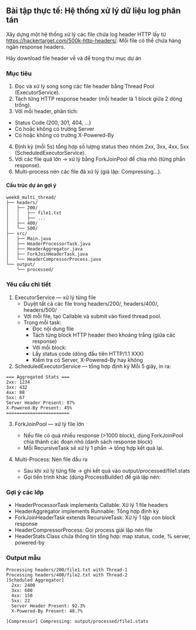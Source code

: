 ## Bài tập thực tế: Hệ thống xử lý dữ liệu log phân tán

Xây dựng một hệ thống xử lý các file chứa log header HTTP lấy từ https://hackertarget.com/500k-http-headers/. Mỗi file có thể chứa hàng ngàn response headers.

Hãy download file header về và để trong thư mục dự án

### Mục tiêu

1.	Đọc và xử lý song song các file header bằng Thread Pool (ExecutorService).
2.	Tách từng HTTP response header (mỗi header là 1 block giữa 2 dòng trống).
3.	Với mỗi header, phân tích:
   - Status Code (200, 301, 404, …)
   - Có hoặc không có trường Server 
   - Có hoặc không có trường X-Powered-By
4.	Định kỳ (mỗi 5s) tổng hợp số lượng status theo nhóm 2xx, 3xx, 4xx, 5xx (ScheduledExecutorService).
5.	Với các file quá lớn → xử lý bằng ForkJoinPool để chia nhỏ (từng phần response).
6.	Multi-process nén các file đã xử lý (giả lập: Compressing...).

#### Cấu trúc dự án gợi ý

```
week8_multi_thread/
├── headers/
│   ├── 200/
│   │   ├── file1.txt
│   │   ├── ...
│   ├── 400/
│   └── 500/
├── src/
│   ├── Main.java
│   ├── HeaderProcessorTask.java
│   ├── HeaderAggregator.java
│   ├── ForkJoinHeaderTask.java
│   └── HeaderCompressorProcess.java
└── output/
    └── processed/
```

### Yêu cầu chi tiết

1. ExecutorService — xử lý từng file
   - Duyệt tất cả các file trong headers/200/, headers/400/, headers/500/
   - Với mỗi file, tạo Callable<HeaderStats> và submit vào fixed thread pool.
   - Trong mỗi task:
     - Đọc nội dung file 
     - Tách từng block HTTP header theo khoảng trắng (giữa các response)
     - Với mỗi block:
     - Lấy status code (dòng đầu tiên HTTP/1.1 XXX)
     - Kiểm tra có Server, X-Powered-By hay không
2. ScheduledExecutorService — tổng hợp định kỳ 
Mỗi 5 giây, in ra:
```
=== Aggregated Stats ===
2xx: 1234
3xx: 432
4xx: 88
5xx: 67
Server Header Present: 87%
X-Powered-By Present: 45%
========================
```

3. ForkJoinPool — xử lý file lớn
   - Nếu file có quá nhiều response (>1000 block), dùng ForkJoinPool chia thành các đoạn nhỏ (danh sách response block)
   - Mỗi RecursiveTask<HeaderStats> sẽ xử lý 1 phần → tổng hợp kết quả lại.

4. Multi-Process: Nén file đầu ra
   - Sau khi xử lý từng file → ghi kết quả vào output/processed/file1.stats
   - Gọi tiến trình khác (dùng ProcessBuilder) để giả lập nén:

### Gợi ý các lớp

- HeaderProcessorTask implements Callable<HeaderStats>: Xử lý 1 file headers
- HeaderAggregator implements Runnable: Tổng hợp định kỳ
- ForkJoinHeaderTask extends RecursiveTask<HeaderStats>: Xử lý 1 tập con block response
- HeaderCompressorProcess: Gọi process giải lập nén file
- HeaderStats:Class chứa thông tin tổng hợp: map status, code, % server, powered-by

### Output mẫu
```aiignore
Processing headers/200/file1.txt with Thread-1
Processing headers/400/file2.txt with Thread-2
[Scheduled Aggregator]
  2xx: 2400
  3xx: 600
  4xx: 150
  5xx: 22
  Server Header Present: 92.3%
  X-Powered-By Present: 48.7%

[Compressor] Compressing: output/processed/file1.stats
```
